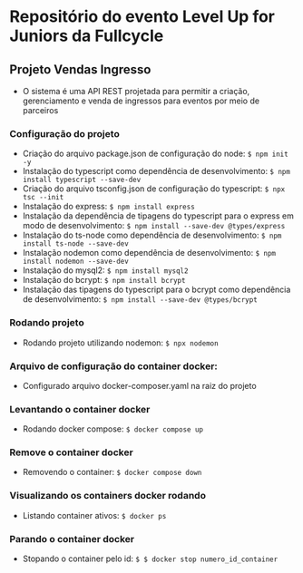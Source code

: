 # Repositório do evento Level Up for Juniors da Fullcycle

## Projeto Vendas Ingresso

- O sistema é uma API REST projetada para permitir a criação, gerenciamento e venda de ingressos para eventos por meio de parceiros

### Configuração do projeto

- Criação do arquivo package.json de configuração do node: `$ npm init -y`
- Instalação do typescript como dependência de desenvolvimento: `$ npm install typescript --save-dev`
- Criação do arquivo tsconfig.json de configuração do typescript: `$ npx tsc --init`
- Instalação do express: `$ npm install express`
- Instalação da dependência de tipagens do typescript para o express em modo de desenvolvimento: `$ npm install --save-dev @types/express`
- Instalação do ts-node como dependência de desenvolvimento: `$ npm install ts-node --save-dev`
- Instalação nodemon como dependência de desenvolvimento: `$ npm install nodemon --save-dev`
- Instalação do mysql2: `$ npm install mysql2`
- Instalação do bcrypt: `$ npm install bcrypt`
- Instalação das tipagens do typescript para o bcrypt como dependência de desenvolvimento: `$ npm install --save-dev @types/bcrypt`

### Rodando projeto

- Rodando projeto utilizando nodemon: `$ npx nodemon`

### Arquivo de configuração do container docker:

- Configurado arquivo docker-composer.yaml na raiz do projeto

### Levantando o container docker

- Rodando docker compose: `$ docker compose up`

### Remove o container docker

- Removendo o container: `$ docker compose down`

### Visualizando os containers docker rodando

- Listando container ativos: `$ docker ps`

### Parando o container docker

- Stopando o container pelo id: `$ $ docker stop numero_id_container`
